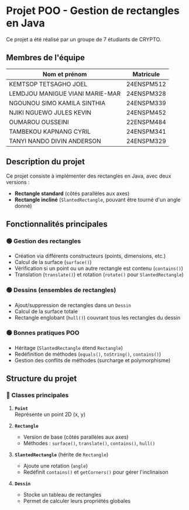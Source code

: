 # Projet POO - Gestion de rectangles en Java

Ce projet a été réalisé par un groupe de 7 étudiants de CRYPTO.

## Membres de l'équipe

| Nom et prénom                     | Matricule    |
|------------------------------------|--------------|
| KEMTSOP TETSAGHO JOEL              | 24ENSPM512   |
| LEMDJOU MANIGUE VIANI MARIE-MAR    | 24ENSPM328   |
| NGOUNOU SIMO KAMILA SINTHIA        | 24ENSPM339   |
| NJIKI NGUEWO JULES KEVIN           | 24ENSPM452   |
| OUMAROU OUSSEINI                   | 22ENSPM484   |
| TAMBEKOU KAPNANG CYRIL             | 24ENSPM341   |
| TANYI NANDO DIVIN ANDERSON         | 24ENSPM329   |

## Description du projet

Ce projet consiste à implémenter des rectangles en Java, avec deux versions :
- **Rectangle standard** (côtés parallèles aux axes)
- **Rectangle incliné** (`SlantedRectangle`, pouvant être tourné d'un angle donné)

## Fonctionnalités principales

### 🟢 Gestion des rectangles
- Création via différents constructeurs (points, dimensions, etc.)
- Calcul de la surface (`surface()`)
- Vérification si un point ou un autre rectangle est contenu (`contains()`)
- Translation (`translate()`) et rotation (`rotate()` pour `SlantedRectangle`)

### 🟢 Dessins (ensembles de rectangles)
- Ajout/suppression de rectangles dans un `Dessin`
- Calcul de la surface totale
- Rectangle englobant (`hull()`) couvrant tous les rectangles du dessin

### 🟢 Bonnes pratiques POO
- Héritage (`SlantedRectangle` étend `Rectangle`)
- Redéfinition de méthodes (`equals()`, `toString()`, `contains()`)
- Gestion des conflits de méthodes (surcharge et polymorphisme)

## Structure du projet

### 📂 Classes principales

1. **`Point`**  
   Représente un point 2D (x, y)

2. **`Rectangle`**
   - Version de base (côtés parallèles aux axes)
   - Méthodes : `surface()`, `translate()`, `contains()`, `hull()`

3. **`SlantedRectangle`** (hérite de `Rectangle`)
   - Ajoute une rotation (`angle`)
   - Redéfinit `contains()` et `getCorners()` pour gérer l'inclinaison

4. **`Dessin`**
   - Stocke un tableau de rectangles
   - Permet de calculer leurs propriétés globales
